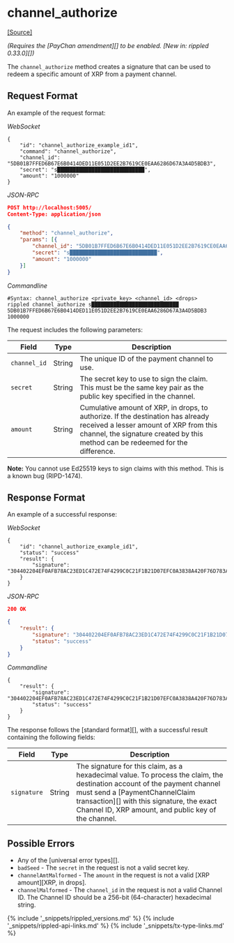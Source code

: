 # channel_authorize
[[Source]<br>](https://github.com/ripple/rippled/blob/d4a56f223a3b80f64ff70b4e90ab6792806929ca/src/ripple/rpc/handlers/PayChanClaim.cpp#L41 "Source")

_(Requires the [PayChan amendment][] to be enabled. [New in: rippled 0.33.0][])_

The `channel_authorize` method creates a signature that can be used to redeem a specific amount of XRP from a payment channel.

## Request Format
An example of the request format:

<!-- MULTICODE_BLOCK_START -->

*WebSocket*

```
{
    "id": "channel_authorize_example_id1",
    "command": "channel_authorize",
    "channel_id": "5DB01B7FFED6B67E6B0414DED11E051D2EE2B7619CE0EAA6286D67A3A4D5BDB3",
    "secret": "s████████████████████████████",
    "amount": "1000000"
}
```

*JSON-RPC*

```json
POST http://localhost:5005/
Content-Type: application/json

{
    "method": "channel_authorize",
    "params": [{
        "channel_id": "5DB01B7FFED6B67E6B0414DED11E051D2EE2B7619CE0EAA6286D67A3A4D5BDB3",
        "secret": "s████████████████████████████",
        "amount": "1000000"
    }]
}
```

*Commandline*

```
#Syntax: channel_authorize <private_key> <channel_id> <drops>
rippled channel_authorize s████████████████████████████ 5DB01B7FFED6B67E6B0414DED11E051D2EE2B7619CE0EAA6286D67A3A4D5BDB3 1000000
```

<!-- MULTICODE_BLOCK_END -->

The request includes the following parameters:

| Field | Type | Description |
|-------|------|-------------|
| `channel_id` | String | The unique ID of the payment channel to use.
| `secret` | String | The secret key to use to sign the claim. This must be the same key pair as the public key specified in the channel. |
| `amount` | String | Cumulative amount of XRP, in drops, to authorize. If the destination has already received a lesser amount of XRP from this channel, the signature created by this method can be redeemed for the difference. |

**Note:** You cannot use Ed25519 keys to sign claims with this method. This is a known bug (RIPD-1474).

## Response Format

An example of a successful response:

<!-- MULTICODE_BLOCK_START -->

*WebSocket*

```
{
    "id": "channel_authorize_example_id1",
    "status": "success"
    "result": {
        "signature": "304402204EF0AFB78AC23ED1C472E74F4299C0C21F1B21D07EFC0A3838A420F76D783A400220154FB11B6F54320666E4C36CA7F686C16A3A0456800BBC43746F34AF50290064",
    }
}
```

*JSON-RPC*

```json
200 OK

{
    "result": {
        "signature": "304402204EF0AFB78AC23ED1C472E74F4299C0C21F1B21D07EFC0A3838A420F76D783A400220154FB11B6F54320666E4C36CA7F686C16A3A0456800BBC43746F34AF50290064",
        "status": "success"
    }
}
```

*Commandline*

```
{
    "result": {
        "signature": "304402204EF0AFB78AC23ED1C472E74F4299C0C21F1B21D07EFC0A3838A420F76D783A400220154FB11B6F54320666E4C36CA7F686C16A3A0456800BBC43746F34AF50290064",
        "status": "success"
    }
}
```

<!-- MULTICODE_BLOCK_END -->

The response follows the [standard format][], with a successful result containing the following fields:

| Field | Type | Description |
|-------|------|-------------|
| `signature` | String | The signature for this claim, as a hexadecimal value. To process the claim, the destination account of the payment channel must send a [PaymentChannelClaim transaction][] with this signature, the exact Channel ID, XRP amount, and public key of the channel. |

## Possible Errors

* Any of the [universal error types][].
* `badSeed` - The `secret` in the request is not a valid secret key.
* `channelAmtMalformed` - The `amount` in the request is not a valid [XRP amount][XRP, in drops].
* `channelMalformed` - The `channel_id` in the request is not a valid Channel ID. The Channel ID should be a 256-bit (64-character) hexadecimal string.


{% include '_snippets/rippled_versions.md' %}
{% include '_snippets/rippled-api-links.md' %}
{% include '_snippets/tx-type-links.md' %}
